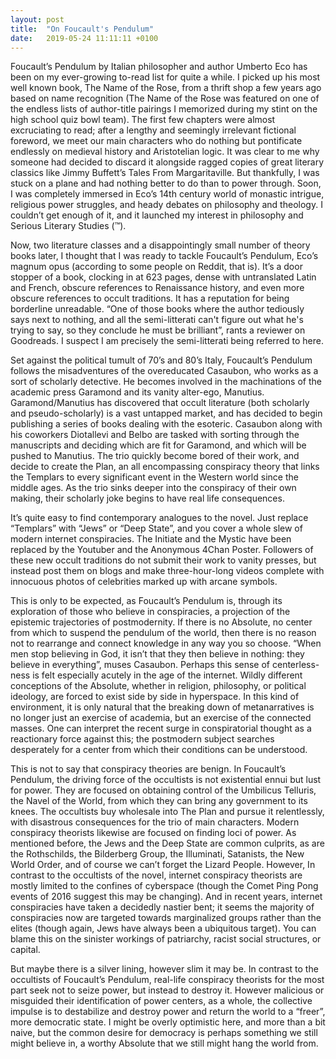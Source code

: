 ```yaml
---
layout: post
title:  "On Foucault's Pendulum"
date:   2019-05-24 11:11:11 +0100
---
```

Foucault’s Pendulum by Italian philosopher and author Umberto Eco has been on my ever-growing to-read list for quite a while. I picked up his most well known book, The Name of the Rose, from a thrift shop a few years ago based on name recognition (The Name of the Rose was featured on one of the endless lists of author-title pairings I memorized during my stint on the high school quiz bowl team). The first few chapters were almost excruciating to read; after a lengthy and seemingly irrelevant fictional foreword, we meet our main characters who  do nothing but pontificate endlessly on medieval history and Aristotelian logic. It was clear to me why someone had decided to discard it alongside ragged copies of great literary classics like Jimmy Buffett’s Tales From Margaritaville. But thankfully, I was stuck on a plane and had nothing better to do than to power through. Soon, I was completely immersed in Eco’s 14th century world of monastic intrigue, religious power struggles, and heady debates on philosophy and theology. I couldn’t get enough of it, and it launched my interest in philosophy and Serious Literary Studies (™).

Now, two literature classes and a disappointingly small number of theory books later, I thought that I was ready to tackle Foucault’s Pendulum, Eco’s magnum opus (according to some people on Reddit, that is). It’s a door stopper of a book, clocking in at 623 pages, dense with untranslated Latin and French, obscure references to Renaissance history, and even more obscure references to occult traditions. It has a reputation for being borderline unreadable. “One of those books where the author tediously says next to nothing, and all the semi-litterati can't figure out what he's trying to say, so they conclude he must be brilliant”, rants a reviewer on Goodreads. I suspect I am precisely the semi-litterati being referred to here.


Set against the political tumult of 70’s and 80’s Italy, Foucault’s Pendulum follows the misadventures of the overeducated Casaubon, who works as a sort of scholarly detective. He becomes involved in the machinations of the academic press Garamond and its vanity alter-ego, Manutius. Garamond/Manutius has discovered that occult literature (both scholarly and pseudo-scholarly) is a vast untapped market, and has decided to begin publishing a series of books dealing with the esoteric. Casaubon along with his coworkers Diotallevi and Belbo are tasked with sorting through the manuscripts and deciding which are fit for Garamond, and which will be pushed to Manutius. The trio quickly become bored of their work, and decide to create the Plan, an all encompassing conspiracy theory that links the Templars to every significant event in the Western world since the middle ages. As the trio sinks deeper into the conspiracy of their own making, their scholarly joke begins to have real life consequences.



It’s quite easy to find contemporary analogues to the novel. Just replace “Templars” with “Jews” or “Deep State”, and you cover a whole slew of modern internet conspiracies. The Initiate and the Mystic have been replaced by the Youtuber and the Anonymous 4Chan Poster. Followers of these new occult traditions do not submit their work to vanity presses, but instead post them on blogs and make three-hour-long videos complete with innocuous photos of celebrities marked up with arcane symbols.



This is only to be expected, as Foucault’s Pendulum is, through its exploration of those who believe in conspiracies, a projection of the epistemic trajectories of postmodernity. If there is no Absolute, no center from which to suspend the pendulum of the world, then there is no reason not to rearrange and connect knowledge in any way you so choose. “When men stop believing in God, it isn’t that they then believe in nothing: they believe in everything”, muses Casaubon. Perhaps this sense of centerless-ness is felt especially acutely in the age of the internet. Wildly different conceptions of the Absolute, whether in religion, philosophy, or political ideology, are forced to exist side by side in hyperspace. In this kind of environment, it is only natural that the breaking down of metanarratives is no longer just an exercise of academia, but an exercise of the connected masses. One can interpret the recent surge in conspiratorial thought as a reactionary force against this; the postmodern subject searches desperately for a center from which their conditions can be understood.



This is not to say that conspiracy theories are benign. In Foucault’s Pendulum, the driving force of the occultists is not existential ennui but lust for power. They are focused on obtaining control of the Umbilicus Telluris, the Navel of the World, from which they can bring any government to its knees. The occultists buy wholesale into The Plan and pursue it relentlessly, with disastrous consequences for the trio of main characters. Modern conspiracy theorists likewise are focused on finding loci of power. As mentioned before, the Jews and the Deep State are common culprits, as are the Rothschilds, the Bilderberg Group, the Illuminati, Satanists, the New World Order, and of course we can’t forget the Lizard People. However, In contrast to the occultists of the novel, internet conspiracy theorists are mostly limited to the confines of cyberspace (though the Comet Ping Pong events of 2016 suggest this may be changing). And in recent years, internet conspiracies have taken a decidedly nastier bent; it seems the majority of conspiracies now are targeted towards marginalized groups rather than the elites (though again, Jews have always been a ubiquitous target). You can blame this on the sinister workings of patriarchy, racist social structures, or capital.



But maybe there is a silver lining, however slim it may be. In contrast to the occultists of Foucault’s Pendulum, real-life conspiracy theorists for the most part seek not to seize power, but instead to destroy it. However malicious or misguided their identification of power centers, as a whole, the collective impulse is to destabilize and destroy power and return the world to a “freer”, more democratic state. I might be overly optimistic here, and more than a bit naive, but the common desire for democracy is perhaps something we still might believe in, a worthy Absolute that we still might hang the world from.
